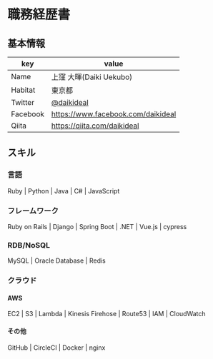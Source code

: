 # 職務経歴書

## 基本情報

|key|value|
|---|---|
|Name|上窪 大暉(Daiki Uekubo)|
|Habitat|東京都|
|Twitter|[@daikideal](https://twitter.com/daikideal)|
|Facebook|https://www.facebook.com/daikideal|
|Qiita|https://qiita.com/daikideal|

## スキル

### 言語

Ruby | Python | Java | C# | JavaScript

### フレームワーク

Ruby on Rails | Django | Spring Boot | .NET | Vue.js | cypress

### RDB/NoSQL

MySQL | Oracle Database | Redis

### クラウド

#### AWS

EC2 | S3 | Lambda | Kinesis Firehose | Route53 | IAM | CloudWatch

#### その他

GitHub | CircleCI | Docker | nginx
